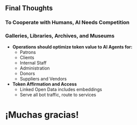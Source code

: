 <h2><i class="bi-lightbulb"></i> Final Thoughts</h2> 

### To Cooperate with Humans, AI Needs Competition


### Galleries, Libraries, Archives, and Museums 
- **Operations should optimize token value to AI Agents for:**
    - Patrons
    - Clients
    - Internal Staff
    - Administration
    - Donors
    - Suppliers and Vendors
- **Token Affirmation and Access**
    - Linked Open Data includes embeddings
    - Serve all bot traffic, route to services

# ¡Muchas gracias!

  

